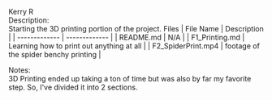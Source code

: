 Kerry R  
Description:    
Starting the 3D printing portion of the project.
Files
| File Name | Description |
| ------------- | ------------- |
| README.md | N/A |
| F1_Printing.md | Learning how to print out anything at all |
| F2_SpiderPrint.mp4 | footage of the spider benchy printing  |




Notes:  
3D Printing ended up taking a ton of time but was also by far my favorite step. So, I've divided it into 2 sections.


